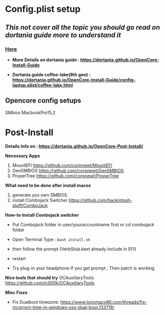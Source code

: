 # Config.plist setup
## ***This not cover all the topic you should go read on dortania guide more to understand it***
### [Here](ConfigExplain.md)

- **More Details on dortania guide : https://dortania.github.io/OpenCore-Install-Guide**

- **Dortania guide coffee-lake(8th gen) : https://dortania.github.io/OpenCore-Install-Guide/config-laptop.plist/coffee-lake.html**


## Opencore config setups
SMbios MacbookPro15,2

# Post-Install
**Details Info on : https://dortania.github.io/OpenCore-Post-Install/**

**Necessary Apps**
1. MountEFI https://github.com/corpnewt/MountEFI
2. GenSMBIOS https://github.com/corpnewt/GenSMBIOS
3. ProperTree https://github.com/corpnewt/ProperTree

**What need to be done after install macos**
1. generate you own SMBIOS
2. install Combojack Switcher https://github.com/hackintosh-stuff/ComboJack

**How-to Install Combojack switcher**
- Put Combojack folder in user/youraccountname first or cd combojack folder

- Open Terminal Type : ```bash install.sh ```

- then follow the prompt (VerbStub.kext already include in EFI)
- restart
- Try plug-in your headphone If you get prompt , Then patch is working

**Nice tools that should try**
OCAuxiliaryTools https://github.com/ic005k/OCAuxiliaryTools

**Misc Fixes**
- Fix Dualboot timezone: https://www.tonymacx86.com/threads/fix-incorrect-time-in-windows-osx-dual-boot.133719/
